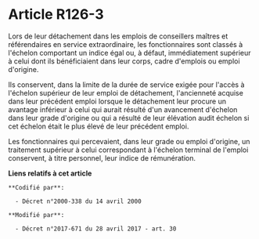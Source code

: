 # Article R126-3

Lors de leur détachement dans les emplois de conseillers maîtres et référendaires en service extraordinaire, les
fonctionnaires sont classés à l'échelon comportant un indice égal ou, à défaut, immédiatement supérieur à celui dont ils
bénéficiaient dans leur corps, cadre d'emplois ou emploi d'origine.

Ils conservent, dans la limite de la durée de service exigée pour l'accès à l'échelon supérieur de leur emploi de
détachement, l'ancienneté acquise dans leur précédent emploi lorsque le détachement leur procure un avantage inférieur à
celui qui aurait résulté d'un avancement d'échelon dans leur grade d'origine ou qui a résulté de leur élévation audit échelon
si cet échelon était le plus élevé de leur précédent emploi.

Les fonctionnaires qui percevaient, dans leur grade ou emploi d'origine, un traitement supérieur à celui correspondant à
l'échelon terminal de l'emploi conservent, à titre personnel, leur indice de rémunération.

**Liens relatifs à cet article**

	**Codifié par**:

	  - Décret n°2000-338 du 14 avril 2000

	**Modifié par**:

	  - Décret n°2017-671 du 28 avril 2017 - art. 30
